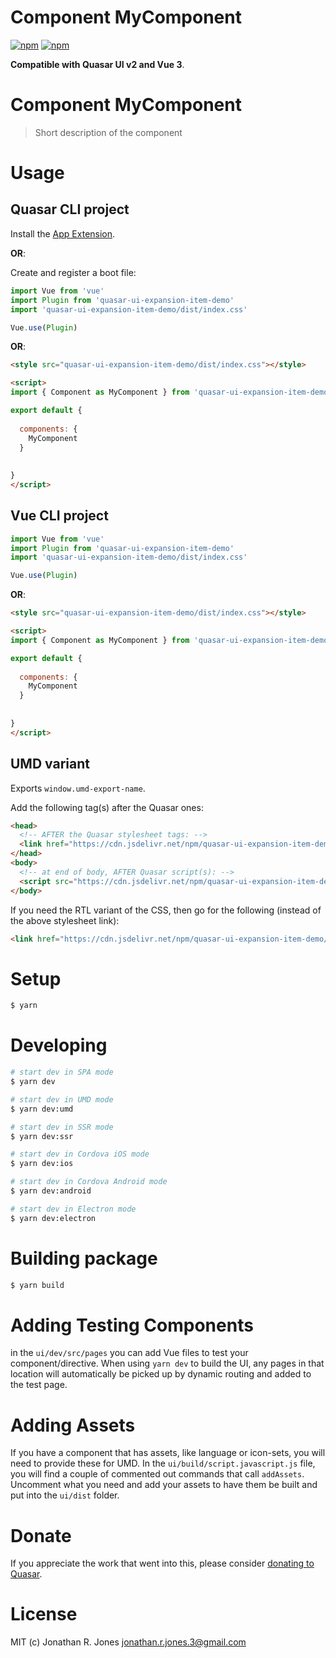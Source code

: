 # Component MyComponent

[![npm](https://img.shields.io/npm/v/quasar-ui-expansion-item-demo.svg?label=quasar-ui-expansion-item-demo)](https://www.npmjs.com/package/quasar-ui-expansion-item-demo)
[![npm](https://img.shields.io/npm/dt/quasar-ui-expansion-item-demo.svg)](https://www.npmjs.com/package/quasar-ui-expansion-item-demo)

**Compatible with Quasar UI v2 and Vue 3**.


# Component MyComponent
> Short description of the component




# Usage

## Quasar CLI project


Install the [App Extension](../app-extension).

**OR**:


Create and register a boot file:

```js
import Vue from 'vue'
import Plugin from 'quasar-ui-expansion-item-demo'
import 'quasar-ui-expansion-item-demo/dist/index.css'

Vue.use(Plugin)
```

**OR**:

```html
<style src="quasar-ui-expansion-item-demo/dist/index.css"></style>

<script>
import { Component as MyComponent } from 'quasar-ui-expansion-item-demo'

export default {
  
  components: {
    MyComponent
  }
  
  
}
</script>
```

## Vue CLI project

```js
import Vue from 'vue'
import Plugin from 'quasar-ui-expansion-item-demo'
import 'quasar-ui-expansion-item-demo/dist/index.css'

Vue.use(Plugin)
```

**OR**:

```html
<style src="quasar-ui-expansion-item-demo/dist/index.css"></style>

<script>
import { Component as MyComponent } from 'quasar-ui-expansion-item-demo'

export default {
  
  components: {
    MyComponent
  }
  
  
}
</script>
```

## UMD variant

Exports `window.umd-export-name`.

Add the following tag(s) after the Quasar ones:

```html
<head>
  <!-- AFTER the Quasar stylesheet tags: -->
  <link href="https://cdn.jsdelivr.net/npm/quasar-ui-expansion-item-demo/dist/index.min.css" rel="stylesheet" type="text/css">
</head>
<body>
  <!-- at end of body, AFTER Quasar script(s): -->
  <script src="https://cdn.jsdelivr.net/npm/quasar-ui-expansion-item-demo/dist/index.umd.min.js"></script>
</body>
```
If you need the RTL variant of the CSS, then go for the following (instead of the above stylesheet link):
```html
<link href="https://cdn.jsdelivr.net/npm/quasar-ui-expansion-item-demo/dist/index.rtl.min.css" rel="stylesheet" type="text/css">
```

# Setup
```bash
$ yarn
```

# Developing
```bash
# start dev in SPA mode
$ yarn dev

# start dev in UMD mode
$ yarn dev:umd

# start dev in SSR mode
$ yarn dev:ssr

# start dev in Cordova iOS mode
$ yarn dev:ios

# start dev in Cordova Android mode
$ yarn dev:android

# start dev in Electron mode
$ yarn dev:electron
```

# Building package
```bash
$ yarn build
```

# Adding Testing Components
in the `ui/dev/src/pages` you can add Vue files to test your component/directive. When using `yarn dev` to build the UI, any pages in that location will automatically be picked up by dynamic routing and added to the test page.

# Adding Assets
If you have a component that has assets, like language or icon-sets, you will need to provide these for UMD. In the `ui/build/script.javascript.js` file, you will find a couple of commented out commands that call `addAssets`. Uncomment what you need and add your assets to have them be built and put into the `ui/dist` folder.

# Donate
If you appreciate the work that went into this, please consider [donating to Quasar](https://donate.quasar.dev).

# License
MIT (c) Jonathan R. Jones <jonathan.r.jones.3@gmail.com>
